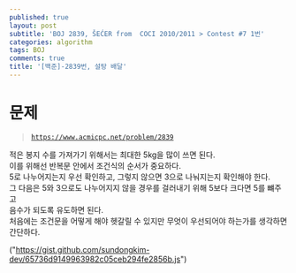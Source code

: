 ```yaml
---
published: true
layout: post
subtitle: 'BOJ 2839, ŠEĆER from  COCI 2010/2011 > Contest #7 1번'
categories: algorithm
tags: BOJ
comments: true
title: '[백준]-2839번, 설탕 배달'
---
```

# 문제
> [`https://www.acmicpc.net/problem/2839`](https://www.acmicpc.net/problem/2839)

적은 봉지 수를 가져가기 위해서는 최대한 5kg을 많이 쓰면 된다.  
이를 위해선 반복문 안에서 조건식의 순서가 중요하다.   
5로 나누어지는지 우선 확인하고, 그렇지 않으면 3으로 나눠지는지 확인해야 한다.  
그 다음은 5와 3으로도 나누어지지 않을 경우를 걸러내기 위해 5보다 크다면 5를 뺴주고  
음수가 되도록 유도하면 된다.  
처음에는 조건문을 어떻게 해야 헷갈릴 수 있지만 무엇이 우선되어야 하는가를 생각하면 간단하다.  

("https://gist.github.com/sundongkim-dev/65736d9149963982c05ceb294fe2856b.js")

